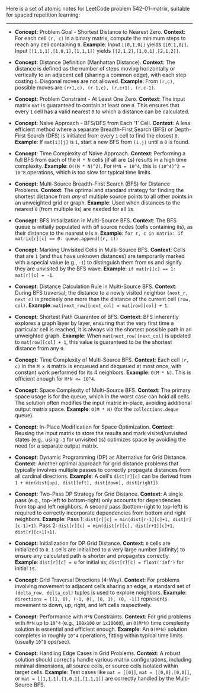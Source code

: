 Here is a set of atomic notes for LeetCode problem 542-01-matrix, suitable for spaced repetition learning:

---

-   **Concept**: Problem Goal - Shortest Distance to Nearest Zero.
    **Context**: For each cell `(r, c)` in a binary matrix, compute the minimum steps to reach any cell containing `0`.
    **Example**: Input `[[0,1,0]]` yields `[[0,1,0]]`. Input `[[1,1,1],[1,0,1],[1,1,1]]` yields `[[2,1,2],[1,0,1],[2,1,2]]`.

-   **Concept**: Distance Definition (Manhattan Distance).
    **Context**: The distance is defined as the number of steps moving horizontally or vertically to an adjacent cell (sharing a common edge), with each step costing `1`. Diagonal moves are not allowed.
    **Example**: From `(r,c)`, possible moves are `(r+1,c), (r-1,c), (r,c+1), (r,c-1)`.

-   **Concept**: Problem Constraint - At Least One Zero.
    **Context**: The input matrix `mat` is guaranteed to contain at least one `0`. This ensures that every `1` cell has a valid nearest `0` to which a distance can be calculated.

-   **Concept**: Naive Approach - BFS/DFS from Each '1' Cell.
    **Context**: A less efficient method where a separate Breadth-First Search (BFS) or Depth-First Search (DFS) is initiated from every `1` cell to find the closest `0`.
    **Example**: If `mat[i][j]` is `1`, start a new BFS from `(i,j)` until a `0` is found.

-   **Concept**: Time Complexity of Naive Approach.
    **Context**: Performing a full BFS from each of the `M * N` cells (if all are `1`s) results in a high time complexity.
    **Example**: `O((M * N)^2)`. For `M*N = 10^4`, this is `(10^4)^2 = 10^8` operations, which is too slow for typical time limits.

-   **Concept**: Multi-Source Breadth-First Search (BFS) for Distance Problems.
    **Context**: The optimal and standard strategy for finding the shortest distance from *any* of multiple source points to all other points in an unweighted grid or graph.
    **Example**: Used when distances to the nearest `0` (from multiple `0`s) are needed for all `1`s.

-   **Concept**: BFS Initialization in Multi-Source BFS.
    **Context**: The BFS queue is initially populated with *all* source nodes (cells containing `0`s), as their distance to the nearest `0` is `0`.
    **Example**: `for r, c in matrix: if matrix[r][c] == 0: queue.append((r, c))`

-   **Concept**: Marking Unvisited Cells in Multi-Source BFS.
    **Context**: Cells that are `1` (and thus have unknown distances) are temporarily marked with a special value (e.g., `-1`) to distinguish them from `0`s and signify they are unvisited by the BFS wave.
    **Example**: `if mat[r][c] == 1: mat[r][c] = -1`.

-   **Concept**: Distance Calculation Rule in Multi-Source BFS.
    **Context**: During BFS traversal, the distance to a newly visited neighbor `(next_r, next_c)` is precisely one more than the distance of the current cell `(row, col)`.
    **Example**: `mat[next_row][next_col] = mat[row][col] + 1`.

-   **Concept**: Shortest Path Guarantee of BFS.
    **Context**: BFS inherently explores a graph layer by layer, ensuring that the very first time a particular cell is reached, it is always via the shortest possible path in an unweighted graph.
    **Example**: When `mat[next_row][next_col]` is updated to `mat[row][col] + 1`, this value is guaranteed to be the shortest distance from any `0`.

-   **Concept**: Time Complexity of Multi-Source BFS.
    **Context**: Each cell `(r, c)` in the `M x N` matrix is enqueued and dequeued at most once, with constant work performed for its 4 neighbors.
    **Example**: `O(M * N)`. This is efficient enough for `M*N <= 10^4`.

-   **Concept**: Space Complexity of Multi-Source BFS.
    **Context**: The primary space usage is for the queue, which in the worst case can hold all cells. The solution often modifies the input matrix in-place, avoiding additional output matrix space.
    **Example**: `O(M * N)` (for the `collections.deque` queue).

-   **Concept**: In-Place Modification for Space Optimization.
    **Context**: Reusing the input matrix to store the results and mark visited/unvisited states (e.g., using `-1` for unvisited `1`s) optimizes space by avoiding the need for a separate output matrix.

-   **Concept**: Dynamic Programming (DP) as Alternative for Grid Distance.
    **Context**: Another optimal approach for grid distance problems that typically involves multiple passes to correctly propagate distances from all cardinal directions.
    **Example**: A cell's `dist[r][c]` can be derived from `1 + min(dist[up], dist[left], dist[down], dist[right])`.

-   **Concept**: Two-Pass DP Strategy for Grid Distance.
    **Context**: A single pass (e.g., top-left to bottom-right) only accounts for dependencies from top and left neighbors. A second pass (bottom-right to top-left) is required to correctly incorporate dependencies from bottom and right neighbors.
    **Example**: Pass 1: `dist[r][c] = min(dist[r-1][c]+1, dist[r][c-1]+1)`. Pass 2: `dist[r][c] = min(dist[r][c], dist[r+1][c]+1, dist[r][c+1]+1)`.

-   **Concept**: Initialization for DP Grid Distance.
    **Context**: `0` cells are initialized to `0`. `1` cells are initialized to a very large number (infinity) to ensure any calculated path is shorter and propagates correctly.
    **Example**: `dist[r][c] = 0` for initial `0`s; `dist[r][c] = float('inf')` for initial `1`s.

-   **Concept**: Grid Traversal Directions (4-Way).
    **Context**: For problems involving movement to adjacent cells sharing an edge, a standard set of `(delta_row, delta_col)` tuples is used to explore neighbors.
    **Example**: `directions = [(1, 0), (-1, 0), (0, 1), (0, -1)]` represents movement to down, up, right, and left cells respectively.

-   **Concept**: Performance with `M*N` Constraints.
    **Context**: For grid problems with `M*N` up to `10^4` (e.g., `100x100` or `1x10000`), an `O(M*N)` time complexity solution is essential and efficient enough.
    **Example**: An `O(M*N)` solution completes in roughly `10^4` operations, fitting within typical time limits (usually `10^8` ops/sec).

-   **Concept**: Handling Edge Cases in Grid Problems.
    **Context**: A robust solution should correctly handle various matrix configurations, including minimal dimensions, all source cells, or source cells isolated within target cells.
    **Example**: Test cases like `mat = [[0]]`, `mat = [[0,0],[0,0]]`, or `mat = [[1,1,1],[1,0,1],[1,1,1]]` are correctly handled by the Multi-Source BFS.